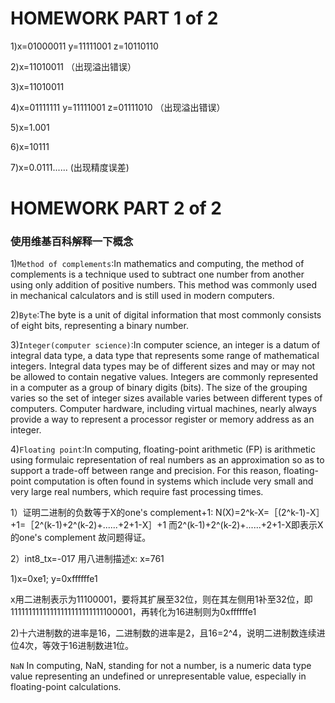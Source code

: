 # [](#header-1)HOMEWORK PART 1 of 2

1)x=01000011
  y=11111001
  z=10110110

2)x=11010011  （出现溢出错误）

3)x=11010011

4)x=01111111
  y=11111001
  z=01111010   （出现溢出错误）

5)x=1.001

6)x=10111

7)x=0.0111......    (出现精度误差)


# [](#header-1)HOMEWORK PART 2 of 2


### [](#header-3)使用维基百科解释一下概念

1)`Method of complements`:In mathematics and computing, the method of complements is a technique used to subtract one number from another using only addition of positive numbers. This method was commonly used in mechanical calculators and is still used in modern computers.

2)`Byte`:The byte is a unit of digital information that most commonly consists of eight bits, representing a binary number.

3)`Integer(computer science)`:In computer science, an integer is a datum of integral data type, a data type that represents some range of mathematical integers. Integral data types may be of different sizes and may or may not be allowed to contain negative values. Integers are commonly represented in a computer as a group of binary digits (bits). The size of the grouping varies so the set of integer sizes available varies between different types of computers. Computer hardware, including virtual machines, nearly always provide a way to represent a processor register or memory address as an integer.

4)`Floating point`:In computing, floating-point arithmetic (FP) is arithmetic using formulaic representation of real numbers as an approximation so as to support a trade-off between range and precision. For this reason, floating-point computation is often found in systems which include very small and very large real numbers, which require fast processing times.

1）证明二进制的负数等于X的one's complement+1:
N(X)=2^k-X=［(2^k-1)-X］+1=［2^(k-1)+2^(k-2)+......+2+1-X］+1
而2^(k-1)+2^(k-2)+......+2+1-X即表示X的one's complement
故问题得证。

2）int8_tx=-017 用八进制描述x:
x=761

1)x=0xe1; y=0xffffffe1

x用二进制表示为11100001，要将其扩展至32位，则在其左侧用1补至32位，即11111111111111111111111111100001，再转化为16进制则为0xffffffe1

2)十六进制数的进率是16，二进制数的进率是2，且16=2^4，说明二进制数连续进位4次，等效于16进制数进1位。


`NaN`
In computing, NaN, standing for not a number, is a numeric data type value representing an undefined or unrepresentable value, especially in floating-point calculations.